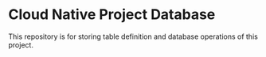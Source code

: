 # Cloud Native Project Database
This repository is for storing table definition and database operations of this project.
